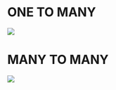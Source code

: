 <h1>ONE TO MANY </h1>

<img src="https://www.tutorialride.com/images/dbms/one-to-many1.jpg" > 
<h1>MANY TO MANY</h1>
<img src="https://www.tutorialride.com/images/dbms/many-to-one1.jpg">
